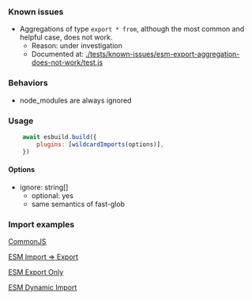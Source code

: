 
### Known issues

- Aggregations of type `export * from`, although the most common and helpful case, does not work.
  - Reason: under investigation
  - Documented at: <a href="./tests/known-issues/esm-export-aggregation-does-not-work/test.js">./tests/known-issues/esm-export-aggregation-does-not-work/test.js</a>


### Behaviors

- node_modules are always ignored

### Usage

```javascript
    await esbuild.build({
        plugins: [wildcardImports(options)],
    })
```

#### Options

- ignore: string[]
   - optional: yes 
   - same semantics of fast-glob

### Import examples

<a href="./tests/cjs-require/actual.js">CommonJS</a>

<a href="./tests/esm-import-export/actual.js">ESM Import => Export</a>

<a href="./tests/esm/actual.js">ESM Export Only</a>

<a href="./tests/esm-dynamic-import/actual.js">ESM Dynamic Import</a>
